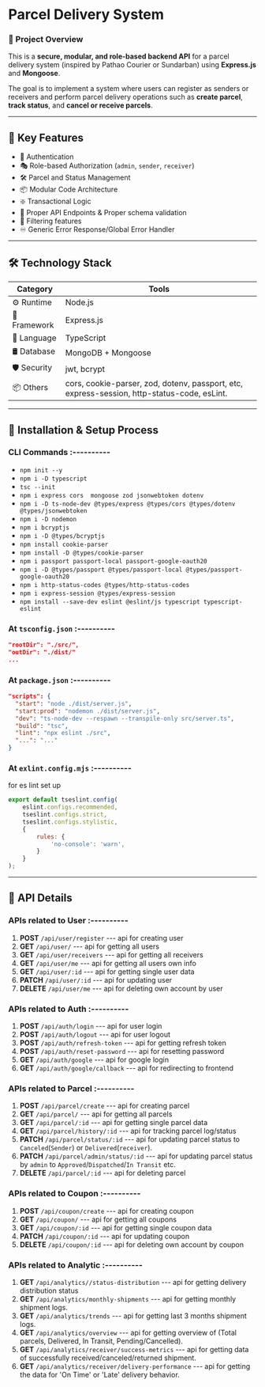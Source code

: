 # Parcel Delivery System

### **🎯 Project Overview**

This is a **secure, modular, and role-based backend API** for a parcel delivery system (inspired by Pathao Courier or Sundarban) using **Express.js** and **Mongoose**.

The goal is to implement a system where users can register as senders or receivers and perform parcel delivery operations such as **create parcel**, **track status**, and **cancel or receive parcels**.


* * *


## 🔑 Key Features

- 🔐 Authentication
- 🎭 Role-based Authorization (`admin`, `sender`, `receiver`)
- 🛠️ Parcel and Status Management
- 📦 Modular Code Architecture
- ❇️ Transactional Logic
- 🔁 Proper API Endpoints & Proper schema validation
- 🔎 Filtering features
- ♾️ Generic Error Response/Global Error Handler

* * *

## 🛠️ Technology Stack

| Category | Tools |
|---------|-------|
| ⚙️ Runtime | Node.js |
| 🔧 Framework | Express.js |
| 🧠 Language | TypeScript |
| 🛢️ Database | MongoDB + Mongoose |
| 🛡️ Security | jwt, bcrypt |
| 📦 Others | cors, cookie-parser, zod, dotenv, passport, etc, express-session, http-status-code, esLint. |


* * *


## 🧱 Installation & Setup Process
### CLI Commands :----------
- `npm init --y` 
- `npm i -D typescript`
- `tsc --init`
- `npm i express cors  mongoose zod jsonwebtoken dotenv`
- `npm i -D ts-node-dev @types/express @types/cors @types/dotenv @types/jsonwebtoken`
- `npm i -D nodemon`
- `npm i bcryptjs`
- `npm i -D @types/bcryptjs`
- `npm install cookie-parser`
- `npm install -D @types/cookie-parser`
- `npm i passport passport-local passport-google-oauth20`
- `npm i -D @types/passport @types/passport-local @types/passport-google-oauth20`
- `npm i http-status-codes @types/http-status-codes`
- `npm i express-session @types/express-session`
- `npm install --save-dev eslint @eslint/js typescript typescript-eslint`


### At `tsconfig.json` :----------
```json
"rootDir": "./src/",
"outDir": "./dist/"
...
```

### At `package.json` :----------
```json
"scripts": {
  "start": "node ./dist/server.js",    
  "start:prod": "nodemon ./dist/server.js", 
  "dev": "ts-node-dev --respawn --transpile-only src/server.ts",
  "build": "tsc",
  "lint": "npx eslint ./src",
  "...": "..."
}
```

### At `exlint.config.mjs` :----------
for es lint set up
```js
export default tseslint.config(
    eslint.configs.recommended,
    tseslint.configs.strict,
    tseslint.configs.stylistic,
    {
        rules: {
            'no-console': 'warn',
        }
    }
);
```


* * *

## 🧩 API Details
### APIs related to User :----------
 1. **POST** `/api/user/register` --- api for creating user
 2. **GET** `/api/user/` --- api for getting all users
 3. **GET** `/api/user/receivers` --- api for getting all receivers
 4. **GET** `/api/user/me` --- api for getting all users own info
 5. **GET** `/api/user/:id` --- api for getting single user data
 6. **PATCH** `/api/user/:id` --- api for updating user
 7. **DELETE** `/api/user/me` --- api for deleting own account by user


### APIs related to Auth :----------
 1. **POST** `/api/auth/login` --- api for user login
 2. **POST** `/api/auth/logout` --- api for user logout
 3. **POST** `/api/auth/refresh-token` --- api for getting refresh token
 4. **POST** `/api/auth/reset-password` --- api for resetting password
 5. **GET** `/api/auth/google` --- api for google login
 5. **GET** `/api/auth/google/callback` --- api for redirecting to frontend


### APIs related to Parcel :----------
 1. **POST** `/api/parcel/create` --- api for creating parcel
 2. **GET** `/api/parcel/` --- api for getting all parcels
 3. **GET** `/api/parcel/:id` --- api for getting single parcel data
 4. **GET** `/api/parcel/history/:id` --- api for tracking parcel log/status
 5. **PATCH** `/api/parcel/status/:id` --- api for updating parcel status to `Canceled`(`Sender`) or `Delivered`(`receiver`).
 6. **PATCH** `/api/parcel/admin/status/:id` --- api for updating parcel status by `admin` to `Approved`/`Dispatched`/`In Transit` etc.
 7. **DELETE** `/api/parcel/:id` --- api for deleting parcel


 ### APIs related to Coupon :----------
 1. **POST** `/api/coupon/create` --- api for creating coupon
 2. **GET** `/api/coupon/` --- api for getting all coupons
 3. **GET** `/api/coupon/:id` --- api for getting single coupon data
 4. **PATCH** `/api/coupon/:id` --- api for updating coupon
 5. **DELETE** `/api/coupon/:id` --- api for deleting own account by coupon


 ### APIs related to Analytic :----------
 1. **GET** `/api/analytics//status-distribution` --- api for getting delivery distribution status
 2. **GET** `/api/analytics/monthly-shipments` --- api for getting monthly shipment logs.
 3. **GET** `/api/analytics/trends` --- api for getting last 3 months shipment logs.
 4. **GET** `/api/analytics/overview` --- api for getting overview of (Total parcels, Delivered, In Transit, Pending/Cancelled).
 5. **GET** `/api/analytics/receiver/success-metrics` --- api for getting data of successfully received/canceled/returned shipment.
 6. **GET** `/api/analytics/receiver/delivery-performance` --- api for getting the data for 'On Time' or 'Late' delivery behavior.




